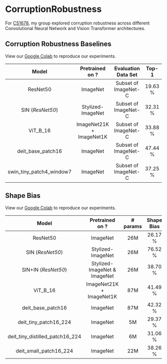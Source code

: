 # CorruptionRobustness
For [CS1678](https://people.cs.pitt.edu/~kovashka/cs1678_sp21/), my group explored corruption robustness across different Convolutional Neural Network and Vision Transformer architectures. 

## Corruption Robustness Baselines

View our [Google Colab]() to reproduce our experiments.

| Model | Pretrained on ? | Evaluation Data Set | Top-1 | 
| :---: | :-----------------: | :-----------------: | :---: |
| ResNet50 | ImageNet | Subset of ImageNet-C | 19.63 % |
| SIN (_ResNet50_) | Stylized-ImageNet | Subset of ImageNet-C | 32.31 % |
| ViT_B_16 | ImageNet21K + ImageNet1K | Subset of ImageNet-C | 33.88 % |
| deit_base_patch16 | ImageNet | Subset of ImageNet-C | 47.44 % |
| swin_tiny_patch4_window7 | ImageNet | Subset of ImageNet-C | 37.25 % |

## Shape Bias

View our [Google Colab](https://colab.research.google.com/drive/1gu8XQjtA4lLEF69bT226_eO_67_nIGTu?usp=sharing) to reproduce our experiments. 

| Model | Pretrained on ? | # params | Shape Bias |
|:---:  | :---: | :---: | :----: |
| ResNet50 | ImageNet | 26M | 26.17 % |
| SIN (_ResNet50_) | Stylized-ImageNet | 26M | 76.52 % |
| SIN+IN (_ResNet50_) | Stylized-ImageNet & ImageNet | 26M | 38.70 % |
| ViT_B_16 | ImageNet21K + ImageNet1K | 87M | 41.49 % |
| deit_base_patch16 | ImageNet | 87M | 42.32 % |
| deit_tiny_patch16_224 | ImageNet | 5M | 29.37 % |
| deit_tiny_distilled_patch16_224 | ImageNet | 6M | 31.06 % |
| deit_small_patch16_224| ImageNet | 22M | 38.26 % |

